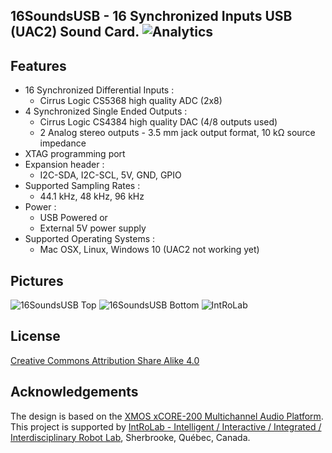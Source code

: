 ## 16SoundsUSB - 16 Synchronized Inputs USB (UAC2) Sound Card. ![Analytics](https://ga-beacon.appspot.com/UA-27707792-5/github-main?pixel) 

## Features

* 16 Synchronized Differential Inputs :
  * Cirrus Logic CS5368 high quality ADC (2x8) 
* 4 Synchronized Single Ended Outputs :
  * Cirrus Logic CS4384 high quality DAC (4/8 outputs used)
  * 2 Analog stereo outputs - 3.5 mm jack output format, 10 kΩ source impedance 
* XTAG programming port
* Expansion header :
  * I2C-SDA, I2C-SCL, 5V, GND, GPIO
* Supported Sampling Rates :
  * 44.1 kHz, 48 kHz, 96 kHz
* Power :
  * USB Powered or
  * External 5V power supply
* Supported Operating Systems :
  * Mac OSX, Linux, Windows 10 (UAC2 not working yet)

## Pictures

![16SoundsUSB Top](https://github.com/introlab/16SoundsUSB/blob/master/16SoundsUSB_Top.png)
![16SoundsUSB Bottom](https://github.com/introlab/16SoundsUSB/blob/master/16SoundsUSB_Bottom.jpg)
![IntRoLab](https://github.com/introlab/16SoundsUSB/blob/master/IntRoLab.png)

## License

[Creative Commons Attribution Share Alike 4.0](https://github.com/introlab/16SoundsUSB/blob/master/LICENSE.txt)

## Acknowledgements
The design is based on the [XMOS xCORE-200 Multichannel Audio Platform](https://www.xmos.com/support/boards?product=18334). This project is supported by [IntRoLab - Intelligent / Interactive / Integrated / Interdisciplinary Robot Lab](https://introlab.3it.usherbrooke.ca/), Sherbrooke, Québec, Canada.


